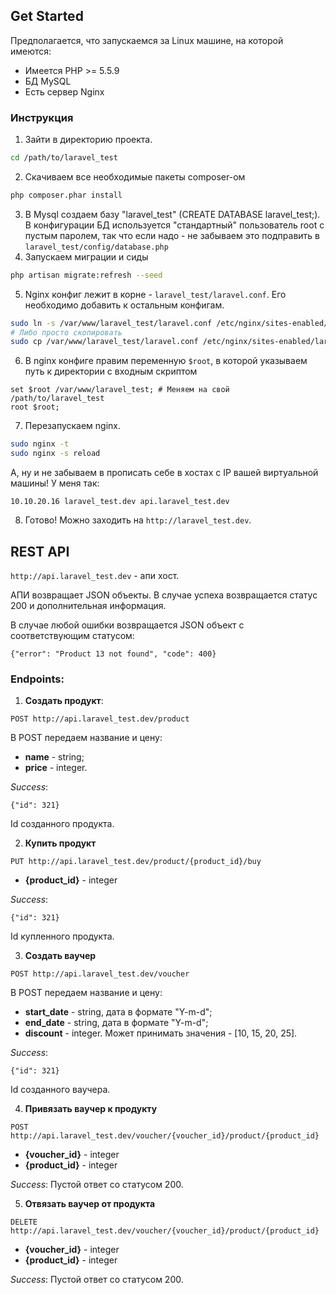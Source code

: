 ## Get Started

Предполагается, что запускаемся за Linux машине, на которой имеются:
* Имеется PHP >= 5.5.9
* БД MySQL
* Есть сервер Nginx

### Инструкция

1. Зайти в директорию проекта.
```bash
cd /path/to/laravel_test
```
2. Скачиваем все необходимые пакеты composer-ом
```bash
php composer.phar install
```
3. В Mysql создаем базу "laravel_test" (CREATE DATABASE laravel_test;). В конфигурации БД используется "стандартный" пользователь root с пустым паролем, так что если надо - не забываем это подправить в `laravel_test/config/database.php`
4. Запускаем миграции и сиды
```bash
php artisan migrate:refresh --seed
```
5. Nginx конфиг лежит в корне - `laravel_test/laravel.conf`. Его необходимо добавить к остальным конфигам.
```bash
sudo ln -s /var/www/laravel_test/laravel.conf /etc/nginx/sites-enabled/laravel.conf
# Либо просто скопировать
sudo cp /var/www/laravel_test/laravel.conf /etc/nginx/sites-enabled/laravel.conf
```
6. В nginx конфиге правим переменную `$root`, в которой указываем путь к директории с входным скриптом
```
set $root /var/www/laravel_test; # Меняем на свой /path/to/laravel_test
root $root;
```
7. Перезапускаем nginx.
```bash
sudo nginx -t
sudo nginx -s reload
```
 А, ну и не забываем в прописать себе в хостах c IP вашей виртуальной машины! У меня так:
 ```
 10.10.20.16 laravel_test.dev api.laravel_test.dev
 ```
8. Готово! Можно заходить на `http://laravel_test.dev`.

## REST API
`http://api.laravel_test.dev` - апи хост.

АПИ возвращает JSON объекты. 
В случае успеха возвращается статус 200 и дополнительная информация. 

В случае любой ошибки возвращается JSON объект с соответствующим статусом:
```
{"error": "Product 13 not found", "code": 400}
```

### Endpoints:
1. **Создать продукт**:
```
POST http://api.laravel_test.dev/product
```
В POST передаем название и цену:
- **name** - string;
- **price** - integer.

*Success*:
```
{"id": 321}
```
Id созданного продукта.

2. **Купить продукт**
```
PUT http://api.laravel_test.dev/product/{product_id}/buy
```
- **{product_id}** - integer

*Success*:
```
{"id": 321}
```
Id купленного продукта.

3. **Создать ваучер**
```
POST http://api.laravel_test.dev/voucher
```
В POST передаем название и цену:
- **start_date** - string, дата в формате "Y-m-d";
- **end_date** - string, дата в формате "Y-m-d";
- **discount** - integer. Может принимать значения - [10, 15, 20, 25].

*Success*:
```
{"id": 321}
```
Id созданного ваучера.

4. **Привязать ваучер к продукту**
```
POST http://api.laravel_test.dev/voucher/{voucher_id}/product/{product_id}
```
- **{voucher_id}** - integer
- **{product_id}** - integer

*Success*:
Пустой ответ со статусом 200.

5. **Отвязать ваучер от продукта**
```
DELETE http://api.laravel_test.dev/voucher/{voucher_id}/product/{product_id}
```
- **{voucher_id}** - integer
- **{product_id}** - integer

*Success*:
Пустой ответ со статусом 200.